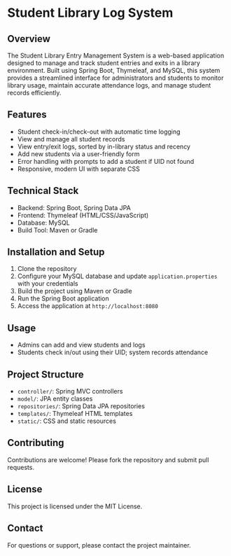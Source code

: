 # Student Library Log System

## Overview

The Student Library Entry Management System is a web-based application designed to manage and track student entries and exits in a library environment. Built using Spring Boot, Thymeleaf, and MySQL, this system provides a streamlined interface for administrators and students to monitor library usage, maintain accurate attendance logs, and manage student records efficiently.

## Features

- Student check-in/check-out with automatic time logging
- View and manage all student records
- View entry/exit logs, sorted by in-library status and recency
- Add new students via a user-friendly form
- Error handling with prompts to add a student if UID not found
- Responsive, modern UI with separate CSS

## Technical Stack

- Backend: Spring Boot, Spring Data JPA
- Frontend: Thymeleaf (HTML/CSS/JavaScript)
- Database: MySQL
- Build Tool: Maven or Gradle

## Installation and Setup

1. Clone the repository
2. Configure your MySQL database and update `application.properties` with your credentials
3. Build the project using Maven or Gradle
4. Run the Spring Boot application
5. Access the application at `http://localhost:8080`

## Usage

- Admins can add and view students and logs
- Students check in/out using their UID; system records attendance

## Project Structure

- `controller/`: Spring MVC controllers
- `model/`: JPA entity classes
- `repositories/`: Spring Data JPA repositories
- `templates/`: Thymeleaf HTML templates
- `static/`: CSS and static resources

## Contributing

Contributions are welcome! Please fork the repository and submit pull requests.

## License

This project is licensed under the MIT License.

## Contact

For questions or support, please contact the project maintainer.

